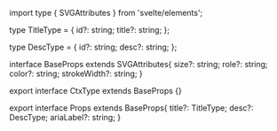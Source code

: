 import type { SVGAttributes } from 'svelte/elements';

type TitleType = {
  id?: string;
  title?: string;
};

type DescType = {
  id?: string;
  desc?: string;
};

interface BaseProps extends SVGAttributes<SVGElement>{
  size?: string;
  role?: string;
  color?: string;
  strokeWidth?: string;
}

export interface CtxType extends BaseProps {}

export interface Props extends BaseProps{
  title?: TitleType;
  desc?: DescType;
  ariaLabel?: string;
}
